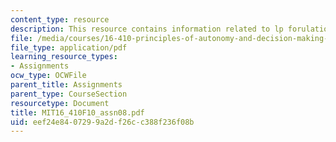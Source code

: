```yaml
---
content_type: resource
description: This resource contains information related to lp forulation.
file: /media/courses/16-410-principles-of-autonomy-and-decision-making-fall-2010/eef24e8407299a2df26cc388f236f08b_MIT16_410F10_assn08.pdf
file_type: application/pdf
learning_resource_types:
- Assignments
ocw_type: OCWFile
parent_title: Assignments
parent_type: CourseSection
resourcetype: Document
title: MIT16_410F10_assn08.pdf
uid: eef24e84-0729-9a2d-f26c-c388f236f08b
---
```

